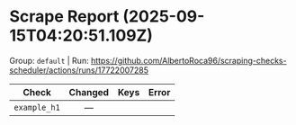 # Scrape Report (2025-09-15T04:20:51.109Z)

Group: `default`  |  Run: https://github.com/AlbertoRoca96/scraping-checks-scheduler/actions/runs/17722007285

| Check | Changed | Keys | Error |
|---|:---:|:--|:--|
| `example_h1` | — |  |  |
